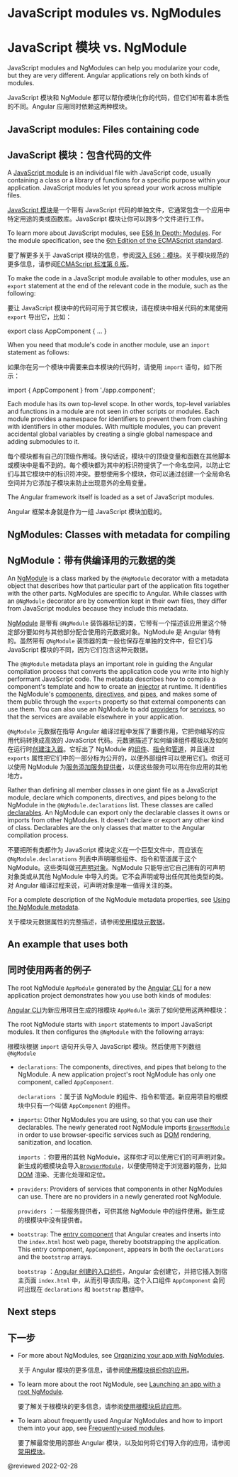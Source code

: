 # JavaScript modules vs. NgModules

# JavaScript 模块 vs. NgModule

JavaScript modules and NgModules can help you modularize your code, but they are very different.
Angular applications rely on both kinds of modules.

JavaScript 模块和 NgModule 都可以帮你模块化你的代码，但它们却有着本质性的不同。Angular 应用同时依赖这两种模块。

## JavaScript modules: Files containing code

## JavaScript 模块：包含代码的文件

A [JavaScript module](https://javascript.info/modules "JavaScript.Info - Modules") is an individual file with JavaScript code, usually containing a class or a library of functions for a specific purpose within your application.
JavaScript modules let you spread your work across multiple files.

[JavaScript 模块](https://javascript.info/modules "JavaScript.Info  - 模块")是一个带有 JavaScript 代码的单独文件，它通常包含一个应用中特定用途的类或函数库。JavaScript 模块让你可以跨多个文件进行工作。

<div class="alert is-helpful">

To learn more about JavaScript modules, see [ES6 In Depth: Modules](https://hacks.mozilla.org/2015/08/es6-in-depth-modules).
For the module specification, see the [6th Edition of the ECMAScript standard](https://www.ecma-international.org/ecma-262/6.0/#sec-modules).

要了解更多关于 JavaScript 模块的信息，参阅[深入 ES6：模块](https://hacks.mozilla.org/2015/08/es6-in-depth-modules)。关于模块规范的更多信息，请参阅[ECMAScript 标准第 6 版](https://www.ecma-international.org/ecma-262/6.0/#sec-modules)。

</div>

To make the code in a JavaScript module available to other modules, use an `export` statement at the end of the relevant code in the module, such as the following:

要让 JavaScript 模块中的代码可用于其它模块，请在模块中相关代码的末尾使用 `export` 导出它，比如：

<code-example format="typescript" language="typescript">

export class AppComponent { &hellip; }

</code-example>

When you need that module's code in another module, use an `import` statement as follows:

如果你在另一个模块中需要来自本模块的代码时，请使用 `import` 语句，如下所示：

<code-example format="typescript" language="typescript">

import { AppComponent } from './app.component';

</code-example>

Each module has its own top-level scope.
In other words, top-level variables and functions in a module are not seen in other scripts or modules.
Each module provides a namespace for identifiers to prevent them from clashing with identifiers in other modules.
With multiple modules, you can prevent accidental global variables by creating a single global namespace and adding submodules to it.

每个模块都有自己的顶级作用域。换句话说，模块中的顶级变量和函数在其他脚本或模块中是看不到的。每个模块都为其中的标识符提供了一个命名空间，以防止它们与其它模块中的标识符冲突。要想使用多个模块，你可以通过创建一个全局命名空间并为它添加子模块来防止出现意外的全局变量。

The Angular framework itself is loaded as a set of JavaScript modules.

Angular 框架本身就是作为一组 JavaScript 模块加载的。

## NgModules: Classes with metadata for compiling

## NgModule：带有供编译用的元数据的类

An [NgModule](guide/glossary#ngmodule "Definition of NgModule") is a class marked by the `@NgModule` decorator with a metadata object that describes how that particular part of the application fits together with the other parts.
NgModules are specific to Angular.
While classes with an `@NgModule` decorator are by convention kept in their own files, they differ from JavaScript modules because they include this metadata.

[NgModule](guide/glossary#ngmodule "NgModule 的定义") 是带有 `@NgModule` 装饰器标记的类，它带有一个描述该应用里这个特定部分要如何与其他部分配合使用的元数据对象。NgModule 是 Angular 特有的。虽然带有 `@NgModule` 装饰器的类一般也保存在单独的文件中，但它们与 JavaScript 模块的不同，因为它们包含这种元数据。

The `@NgModule` metadata plays an important role in guiding the Angular compilation process that converts the application code you write into highly performant JavaScript code.
The metadata describes how to compile a component's template and how to create an [injector](guide/glossary#injector "Definition of injector") at runtime.
It identifies the NgModule's [components](guide/glossary#component "Definition of component"), [directives](guide/glossary#directive "Definition of directive"), and [pipes](guide/glossary#pipe "Definition of pipe)"),
and makes some of them public through the `exports` property so that external components can use them.
You can also use an NgModule to add [providers](guide/glossary#provider "Definition of provider") for [services](guide/glossary#service "Definition of a service"), so that the services are available elsewhere in your application.

`@NgModule` 元数据在指导 Angular 编译过程中发挥了重要作用，它把你编写的应用代码转换成高效的 JavaScript 代码。元数据描述了如何编译组件模板以及如何在运行时[创建注入器](guide/glossary#injector "喷油器的定义")。它标出了 NgModule 的[组件](guide/glossary#component "组件的定义")、[指令](guide/glossary#directive "指令的定义")和[管道](guide/glossary#pipe "管子的定义）")，并且通过 `exports` 属性把它们中的一部分标为公开的，以便外部组件可以使用它们。你还可以使用 NgModule 为[服务](guide/glossary#service "服务的定义")[添加服务提供者](guide/glossary#provider "提供者的定义")，以便这些服务可以用在你应用的其他地方。

Rather than defining all member classes in one giant file as a JavaScript module, declare which components, directives, and pipes belong to the NgModule in the `@NgModule.declarations` list.
These classes are called [declarables](guide/glossary#declarable "Definition of a declarable").
An NgModule can export only the declarable classes it owns or imports from other NgModules.
It doesn't declare or export any other kind of class.
Declarables are the only classes that matter to the Angular compilation process.

不要把所有类都作为 JavaScript 模块定义在一个巨型文件中，而应该在 `@NgModule.declarations` 列表中声明哪些组件、指令和管道属于这个 NgModule。这些类叫做[可声明对象](guide/glossary#declarable "可声明的定义")。NgModule 只能导出它自己拥有的可声明对象类或从其他 NgModule 中导入的类。它不会声明或导出任何其他类型的类。对 Angular 编译过程来说，可声明对象是唯一值得关注的类。

For a complete description of the NgModule metadata properties, see [Using the NgModule metadata](guide/ngmodule-api "Using the NgModule metadata").

关于模块元数据属性的完整描述，请参阅[使用模块元数据](guide/ngmodule-api "使用 NgModule 元数据")。

## An example that uses both

## 同时使用两者的例子

The root NgModule `AppModule` generated by the [Angular CLI](cli) for a new application project demonstrates how you use both kinds of modules:

[Angular CLI](cli)为新应用项目生成的根模块 `AppModule` 演示了如何使用这两种模块：

<code-example header="src/app/app.module.ts (default AppModule)" path="ngmodules/src/app/app.module.1.ts"></code-example>

The root NgModule starts with `import` statements to import JavaScript modules.
It then configures the `@NgModule` with the following arrays:

根模块根据 `import` 语句开头导入 JavaScript 模块。然后使用下列数组 `@NgModule`

* `declarations`: The components, directives, and pipes that belong to the NgModule.
  A new application project's root NgModule has only one component, called `AppComponent`.

  `declarations` ：属于该 NgModule 的组件、指令和管道。新应用项目的根模块中只有一个叫做 `AppComponent` 的组件。

* `imports`: Other NgModules you are using, so that you can use their declarables.
  The newly generated root NgModule imports [`BrowserModule`](api/platform-browser/BrowserModule "BrowserModule NgModule") in order to use browser-specific services such as [DOM](https://www.w3.org/TR/DOM-Level-2-Core/introduction.html "Definition of Document Object Model") rendering, sanitization, and location.

  `imports` ：你要用的其他 NgModule，这样你才可以使用它们的可声明对象。新生成的根模块会导入[`BrowserModule`](api/platform-browser/BrowserModule "BrowserModule NgModule")，以便使用特定于浏览器的服务，比如 [DOM](https://www.w3.org/TR/DOM-Level-2-Core/introduction.html "文档对象模型的定义") 渲染、无害化处理和定位。

* `providers`: Providers of services that components in other NgModules can use.
  There are no providers in a newly generated root NgModule.

  `providers` ：一些服务提供者，可供其他 NgModule 中的组件使用。新生成的根模块中没有提供者。

* `bootstrap`: The [entry component](guide/entry-components "Specifying an entry component") that Angular creates and inserts into the `index.html` host web page, thereby bootstrapping the application.
  This entry component, `AppComponent`, appears in both the `declarations` and the `bootstrap` arrays.

  `bootstrap` ：[Angular 创建的入口组件](guide/entry-components "指定一个入口组件")，Angular 会创建它，并把它插入到宿主页面 `index.html` 中，从而引导该应用。这个入口组件 `AppComponent` 会同时出现在 `declarations` 和 `bootstrap` 数组中。

## Next steps

## 下一步

* For more about NgModules, see [Organizing your app with NgModules](guide/ngmodules "Organizing your app with NgModules").

  关于 Angular 模块的更多信息，请参阅[使用模块组织你的应用](guide/ngmodules "使用 Angular 模块整理你的应用")。

* To learn more about the root NgModule, see [Launching an app with a root NgModule](guide/bootstrapping "Launching an app with a root NgModule").

  要了解关于根模块的更多信息，请参阅[使用根模块启动应用](guide/bootstrapping "用 NgModule 根启动一款应用")。

* To learn about frequently used Angular NgModules and how to import them into your app, see [Frequently-used modules](guide/frequent-ngmodules "Frequently-used modules").

  要了解最常使用的那些 Angular 模块，以及如何将它们导入你的应用，请参阅[常用模块](guide/frequent-ngmodules "经常使用的模块")。

<!-- links -->

<!-- external links -->

<!-- end links -->

@reviewed 2022-02-28